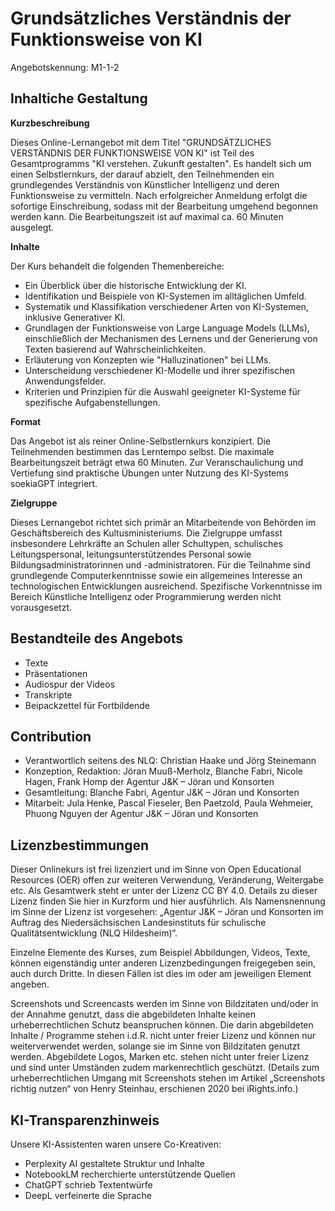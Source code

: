 # Grundsätzliches Verständnis der Funktionsweise von KI
Angebotskennung: M1-1-2 

## Inhaltiche Gestaltung

**Kurzbeschreibung**

Dieses Online-Lernangebot mit dem Titel "GRUNDSÄTZLICHES VERSTÄNDNIS DER FUNKTIONSWEISE VON KI" ist Teil des Gesamtprogramms "KI verstehen. Zukunft gestalten". Es handelt sich um einen Selbstlernkurs, der darauf abzielt, den Teilnehmenden ein grundlegendes Verständnis von Künstlicher Intelligenz und deren Funktionsweise zu vermitteln. Nach erfolgreicher Anmeldung erfolgt die sofortige Einschreibung, sodass mit der Bearbeitung umgehend begonnen werden kann. Die Bearbeitungszeit ist auf maximal ca. 60 Minuten ausgelegt.

**Inhalte**

Der Kurs behandelt die folgenden Themenbereiche:

* Ein Überblick über die historische Entwicklung der KI.
* Identifikation und Beispiele von KI-Systemen im alltäglichen Umfeld.
* Systematik und Klassifikation verschiedener Arten von KI-Systemen, inklusive Generativer KI.
* Grundlagen der Funktionsweise von Large Language Models (LLMs), einschließlich der Mechanismen des Lernens und der Generierung von Texten basierend auf Wahrscheinlichkeiten.
* Erläuterung von Konzepten wie "Halluzinationen" bei LLMs.
* Unterscheidung verschiedener KI-Modelle und ihrer spezifischen Anwendungsfelder.
* Kriterien und Prinzipien für die Auswahl geeigneter KI-Systeme für spezifische Aufgabenstellungen.

**Format**

Das Angebot ist als reiner Online-Selbstlernkurs konzipiert. Die Teilnehmenden bestimmen das Lerntempo selbst. Die maximale Bearbeitungszeit beträgt etwa 60 Minuten. Zur Veranschaulichung und Vertiefung sind praktische Übungen unter Nutzung des KI-Systems soekiaGPT integriert.

**Zielgruppe**

Dieses Lernangebot richtet sich primär an Mitarbeitende von Behörden im Geschäftsbereich des Kultusministeriums. Die Zielgruppe umfasst insbesondere Lehrkräfte an Schulen aller Schultypen, schulisches Leitungspersonal, leitungsunterstützendes Personal sowie Bildungsadministratorinnen und -administratoren. Für die Teilnahme sind grundlegende Computerkenntnisse sowie ein allgemeines Interesse an technologischen Entwicklungen ausreichend. Spezifische Vorkenntnisse im Bereich Künstliche Intelligenz oder Programmierung werden nicht vorausgesetzt.

## Bestandteile des Angebots

- Texte
- Präsentationen
- Audiospur der Videos
- Transkripte
- Beipackzettel für Fortbildende


## Contribution

- Verantwortlich seitens des NLQ: Christian Haake und Jörg Steinemann 
- Konzeption, Redaktion: Jöran Muuß-Merholz, Blanche Fabri, Nicole Hagen, Frank Homp der Agentur J&K – Jöran und Konsorten
- Gesamtleitung: Blanche Fabri, Agentur J&K – Jöran und Konsorten
- Mitarbeit: Jula Henke, Pascal Fieseler, Ben Paetzold, Paula Wehmeier, Phuong Nguyen der Agentur J&K – Jöran und Konsorten

## Lizenzbestimmungen

Dieser Onlinekurs ist frei lizenziert und im Sinne von Open Educational Resources (OER) offen zur weiteren Verwendung, Veränderung, Weitergabe etc. Als Gesamtwerk steht er unter der Lizenz CC BY 4.0. Details zu dieser Lizenz finden Sie hier in Kurzform und hier ausführlich. Als Namensnennung im Sinne der Lizenz ist vorgesehen: „Agentur J&K – Jöran und Konsorten im Auftrag des Niedersächsischen Landesinstituts für schulische Qualitätsentwicklung (NLQ Hildesheim)“.

Einzelne Elemente des Kurses, zum Beispiel Abbildungen, Videos, Texte, können eigenständig unter anderen Lizenzbedingungen freigegeben sein, auch durch Dritte. In diesen Fällen ist dies im oder am jeweiligen Element angeben.

Screenshots und Screencasts werden im Sinne von Bildzitaten und/oder in der Annahme genutzt, dass die abgebildeten Inhalte keinen urheberrechtlichen Schutz beanspruchen können. Die darin abgebildeten Inhalte / Programme stehen i.d.R. nicht unter freier Lizenz und können nur weiterverwendet werden, solange sie im Sinne von Bildzitaten genutzt werden. Abgebildete Logos, Marken etc. stehen nicht unter freier Lizenz und sind unter Umständen zudem markenrechtlich geschützt. (Details zum urheberrechtlichen Umgang mit Screenshots stehen im Artikel „Screenshots richtig nutzen“ von Henry Steinhau, erschienen 2020 bei iRights.info.)

## KI-Transparenzhinweis

Unsere KI-Assistenten waren unsere Co-Kreativen:
- Perplexity AI gestaltete Struktur und Inhalte
- NotebookLM recherchierte unterstützende Quellen
- ChatGPT schrieb Textentwürfe
- DeepL verfeinerte die Sprache
